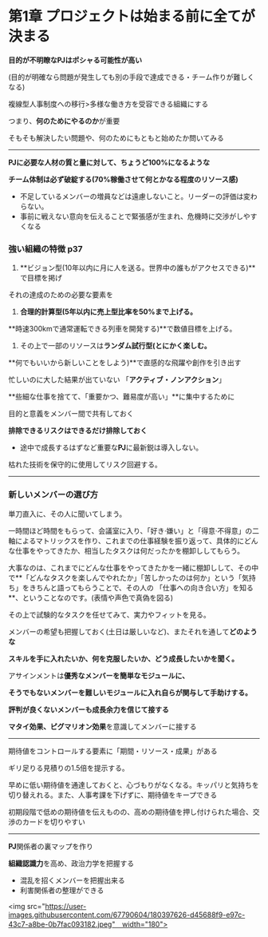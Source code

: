# 第1章 プロジェクトは始まる前に全てが決まる

**目的が不明瞭なPJはポシャる可能性が高い**

(目的が明確なら問題が発生しても別の手段で達成できる・チーム作りが難しくなる)

複線型人事制度への移行>多様な働き方を受容できる組織にする

つまり、**何のためにやるのか**が重要

そもそも解決したい問題や、何のためにもともと始めたか問いてみる

---

**PJに必要な人材の質と量に対して、ちょうど100%になるような**

**チーム体制は必ず破綻する(70%稼働させて何とかなる程度のリソース感)**

- 不足しているメンバーの増員などは遠慮しないこと。リーダーの評価は変わらない。
- 事前に戦えない意向を伝えることで緊張感が生まれ、危機時に交渉がしやすくなる

### 強い組織の特徴 p37

1. **ビジョン型(10年以内に月に人を送る。世界中の誰もがアクセスできる)**で目標を掲げ

それの達成のための必要な要素を

1. **合理的計算型(5年以内に売上型比率を50%まで上げる。**

**時速300kmで通常運転できる列車を開発する)**で数値目標を上げる。

1. その上で一部のリソースは**ランダム試行型(とにかく楽しむ。**

**何でもいいから新しいことをしよう)**で直感的な飛躍や創作を引き出す

忙しいのに大した結果が出ていない 「**アクティブ・ノンアクション**」

**些細な仕事を捨てて、「重要かつ、難易度が高い」**に集中するために

目的と意義をメンバー間で共有しておく

**排除できるリスクはできるだけ排除しておく**

- 途中で成長するはずなど重要な**PJ**に最新鋭は導入しない。

枯れた技術を保守的に使用してリスク回避する。

---

### 新しいメンバーの選び方

単刀直入に、その人に聞いてしまう。

一時間ほど時間をもらって、会議室に入り、「好き·嫌い」と「得意·不得意」の二軸によるマトリックスを作り、これまでの仕事経験を振り返って、具体的にどんな仕事をやってきたか、相当したタスクは何だったかを棚卸ししてもらう。

大事なのは、これまでにどんな仕事をやってきたかを一緒に棚卸しして、その中で**「どんなタスクを楽しんでやれたか」「苦しかったのは何か」という「気持ち」をきちんと語ってもらうことで、その人の 「仕事への向き合い方」を知る**、ということなのです。(表情や声色で真偽を図る)

その上で試験的なタスクを任せてみて、実力やフィットを見る。

メンバーの希望も把握しておく(土日は厳しいなど)、またそれを通して**どのような**

**スキルを手に入れたいか、何を克服したいか、どう成長したいかを聞く。**

アサインメントは**優秀なメンバーを簡単なモジュールに、**

**そうでもないメンバーを難しいモジュールに入れ自らが関与して手助けする。**

**評判が良くないメンバーも成長余力を信じて接する**

**マタイ効果、ピグマリオン効果**を意識してメンバーに接する

---

期待値をコントロールする要素に「期間・リソース・成果」がある

ギリ足りる見積りの1.5倍を提示する。

早めに低い期待値を通達しておくと、心づもりがなくなる。キッパリと気持ちを切り替えれる。また、人事考課を下げずに、期待値をキープできる

初期段階で低めの期待値を伝えものの、高めの期待値を押し付けられた場合、交渉のカードを切りやすい

---

**PJ**関係者の裏マップを作り

**組織認識力**を高め、政治力学を把握する

- 混乱を招くメンバーを把握出来る
- 利害関係者の整理ができる

<img src="https://user-images.githubusercontent.com/67790604/180397626-d45688f9-e97c-43c7-a8be-0b7fac093182.jpeg"　width="180">
